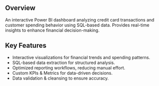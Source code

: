 ## Overview  
An interactive Power BI dashboard analyzing credit card transactions and customer spending behavior using SQL-based data. Provides real-time insights to enhance financial decision-making.  
## Key Features  
- Interactive visualizations for financial trends and spending patterns.  
- SQL-based data extraction for structured analysis.  
- Optimized reporting workflows, reducing manual effort.  
- Custom KPIs & Metrics for data-driven decisions.  
- Data validation & cleansing to ensure accuracy.
